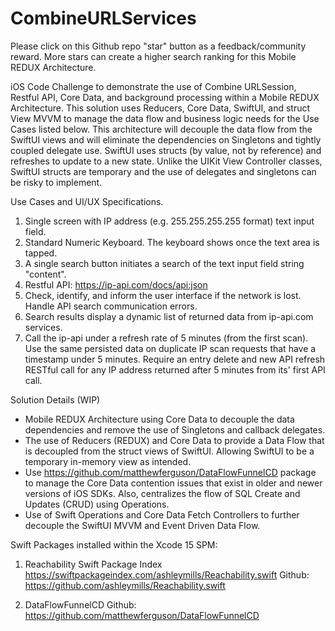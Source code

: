 # CombineURLServices
Please click on this Github repo "star" button as a feedback/community reward.  More stars can create a higher search ranking for this Mobile REDUX Architecture.  

iOS Code Challenge to demonstrate the use of Combine URLSession, Restful API, Core Data, and background processing within a Mobile REDUX Architecture.  This solution uses Reducers, Core Data, SwiftUI, and struct View MVVM to manage the data flow and business logic needs for the Use Cases listed below.  This architecture will decouple the data flow from the SwiftUI views and will eliminate the dependencies on Singletons and tightly coupled delegate use.  SwiftUI uses structs (by value, not by reference) and refreshes to update to a new state.  Unlike the UIKit View Controller classes, SwiftUI structs are temporary and the use of delegates and singletons can be risky to implement.

Use Cases and UI/UX Specifications. 

1. Single screen with IP address (e.g. 255.255.255.255 format) text input field. 
2. Standard Numeric Keyboard. The keyboard shows once the text area is tapped. 
3. A single search button initiates a search of the text input field string "content".
4. Restful API: https://ip-api.com/docs/api:json 
5. Check, identify, and inform the user interface if the network is lost. Handle API search communication errors.  
6. Search results display a dynamic list of returned data from ip-api.com services. 
7. Call the ip-api under a refresh rate of 5 minutes (from the first scan). Use the same persisted data on duplicate IP scan requests that have a timestamp under 5 minutes. Require an entry delete and new API refresh RESTful call for any IP address returned after 5 minutes from its' first API call.  


Solution Details (WIP)

- Mobile REDUX Architecture using Core Data to decouple the data dependencies and remove the use of Singletons and callback delegates. 
- The use of Reducers (REDUX) and Core Data to provide a Data Flow that is decoupled from the struct views of SwiftUI. Allowing SwiftUI to be a temporary in-memory view as intended.
- Use https://github.com/matthewferguson/DataFlowFunnelCD package to manage the Core Data contention issues that exist in older and newer versions of iOS SDKs.  Also, centralizes the flow of SQL Create and Updates (CRUD) using Operations.
- Use of Swift Operations and Core Data Fetch Controllers to further decouple the SwiftUI MVVM and Event Driven Data Flow.  

Swift Packages installed within the Xcode 15 SPM:

1. Reachability 
Swift Package Index https://swiftpackageindex.com/ashleymills/Reachability.swift
Github: https://github.com/ashleymills/Reachability.swift

2. DataFlowFunnelCD
Github: https://github.com/matthewferguson/DataFlowFunnelCD
